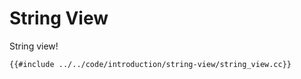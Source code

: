 # String View

String view!

```cpp,editable
{{#include ../../code/introduction/string-view/string_view.cc}}
```
